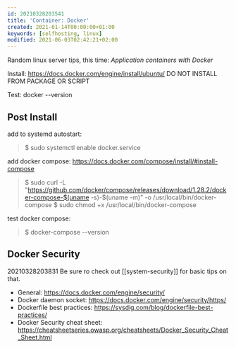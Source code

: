 ```yaml
---
id: 20210328203541
title: 'Container: Docker'
created: 2021-01-14T00:00:00+01:00
keywords: [selfhosting, linux]
modified: 2021-06-03T02:42:21+02:00
---
```


Random linux server tips, this time:
_Application containers with Docker_

Install: https://docs.docker.com/engine/install/ubuntu/
DO NOT INSTALL FROM PACKAGE OR SCRIPT

Test: docker --version

## Post Install

add to systemd autostart:

> $ sudo systemctl enable docker.service

add docker compose: https://docs.docker.com/compose/install/#install-compose

> $ sudo curl -L "https://github.com/docker/compose/releases/download/1.28.2/docker-compose-$(uname -s)-$(uname -m)" -o /usr/local/bin/docker-compose
> $ sudo chmod +x /usr/local/bin/docker-compose

test docker compose:

> $ docker-compose --version

## Docker Security

20210328203831
Be sure ro check out [[system-security]] for basic tips on that.

- General: https://docs.docker.com/engine/security/
- Docker daemon socket: https://docs.docker.com/engine/security/https/
- Dockerfile best practices: https://sysdig.com/blog/dockerfile-best-practices/
- Docker Security cheat sheet: https://cheatsheetseries.owasp.org/cheatsheets/Docker_Security_Cheat_Sheet.html
